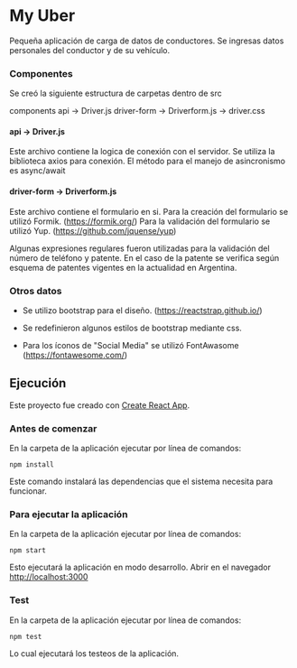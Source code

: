 # My Uber

Pequeña aplicación de carga de datos de conductores.
Se ingresas datos personales del conductor y de su vehículo.

### Componentes

Se creó la siguiente estructura de carpetas dentro de src

components
    api         -> Driver.js
    driver-form -> Driverform.js
                -> driver.css

#### api -> Driver.js

Este archivo contiene la logica de conexión con el servidor.
Se utiliza la biblioteca axios para conexión.
El método para el manejo de asincronismo es async/await

#### driver-form -> Driverform.js

Este archivo contiene el formulario en si.
Para la creación del formulario se utilizó Formik. (https://formik.org/)
Para la validación del formulario se utilizó Yup. (https://github.com/jquense/yup)

Algunas expresiones regulares fueron utilizadas para la validación del número de teléfono y patente. En el caso de la patente se verifica según esquema de patentes vigentes en la actualidad en Argentina.


### Otros datos

- Se utilizo bootstrap para el diseño. (https://reactstrap.github.io/)

- Se redefinieron algunos estilos de bootstrap mediante css.

- Para los íconos de "Social Media" se utilizó FontAwasome (https://fontawesome.com/)



## Ejecución

Este proyecto fue creado con [Create React App](https://github.com/facebook/create-react-app).

### Antes de comenzar

En la carpeta de la aplicación ejecutar por línea de comandos:

`npm install`

Este comando instalará las dependencias que el sistema necesita para funcionar.

### Para ejecutar la aplicación

En la carpeta de la aplicación ejecutar por línea de comandos:

`npm start`

Esto ejecutará la aplicación en modo desarrollo.
Abrir en el navegador [http://localhost:3000](http://localhost:3000)

### Test

En la carpeta de la aplicación ejecutar por línea de comandos:

`npm test`

Lo cual ejecutará los testeos de la aplicación.

